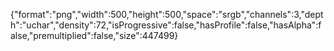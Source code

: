 {"format":"png","width":500,"height":500,"space":"srgb","channels":3,"depth":"uchar","density":72,"isProgressive":false,"hasProfile":false,"hasAlpha":false,"premultiplied":false,"size":447499}